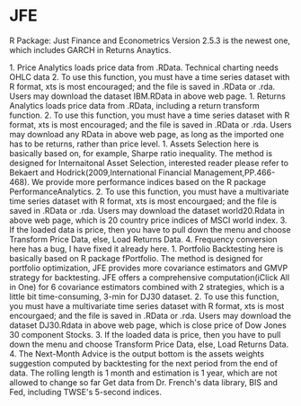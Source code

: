 # JFE
R Package: Just Finance and Econometrics
Version 2.5.3 is the newest one, which includes GARCH in Returns Anaytics.

<Price Analytics>
1. Price Analytics loads price data from .RData.  Technical charting needs OHLC data
2. To use this function, you must have a time series dataset with R format, xts is most encouraged; and the file is saved in .RData or .rda. Users may download the dataset IBM.RData in above web page. 

<Returns Analytics>
1. Returns Analytics loads price data from .RData, including a return transform function.
2. To use this function, you must have a time series dataset with R format, xts is most encouraged; and the file is saved in .RData or .rda. Users may download any RData in above web page, as long as the imported one has to be returns, rather than price level. 

<Assets Selection>
1. Assets Selection here is basically based on, for example, Sharpe ratio inequality. The method is designed for Internaitonal Asset Selection, interested reader please refer to Bekaert and Hodrick(2009,International Financial Management,PP.466-468). We provide more performance indices based on the R package PerformanceAnalytics.
2. To use this function, you must have a multivariate time series dataset with R format, xts is most encourgaed; and the file is saved in .RData or .rda. Users may download the dataset world20.Rdata in above web page, which is 20 country price indices of MSCI world index.
3. If the loaded data is price, then you have to pull down the menu and choose Transform Price Data, else, Load Returns Data.
4. Frequency conversion here has a bug, I have fixed it already here.

<Portfolio Backtesting>
1. Portfolio Backtesting here is basically based on R package fPortfolio. The method is designed for portfolio optimization, JFE provides more covariance estimators and GMVP  strategy for backtesting. JFE offers a comprehensive computation(iClick All in One) for 6 covariance estimators combined with 2 strategies, which is a little bit time-consuming, 3-min for DJ30 dataset.
2. To use this function, you must have a multivariate time series dataset with R format, xts is most encourgaed; and the file is saved in .RData or .rda. Users may download the dataset DJ30.Rdata in above web page, which is close price of Dow Jones 30 component Stocks.
3. If the loaded data is price, then you have to pull down the menu and choose Transform Price Data, else, Load Returns Data.
4. The Next-Month Advice is the output bottom is the assets weights suggestion computed by backtesting for the next period from the end of data. The rolling length is 1 month and estimation is 1 year, which are not allowed to change so far   

<Open data download>
Get data from Dr. French's data library, BIS and Fed, including TWSE's 5-second indices.
